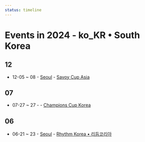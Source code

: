 ```yaml
---
status: timeline
---
```


# Events in 2024 - ko_KR • South Korea
## 12

- 12-05 ~ 08 - [Seoul](Seoul.md) - [Savoy Cup Asia](savoy-cup-asia.md)

## 07

- 07-27 ~ 27 - [](.md) - [Champions Cup Korea](champions-cup-korea.md)

## 06

- 06-21 ~ 23 - [Seoul](Seoul.md) - [Rhythm Korea • 리듬코리아](rhythm-korea.md)

